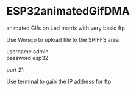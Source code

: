 # ESP32animatedGifDMA
animated Gifs on Led matrix with very basic ftp  

Use Winscp to upload file to the SPIFFS area.  

username admin  
password esp32  

port 21  

Use terminal to gain the IP address for ftp.  
